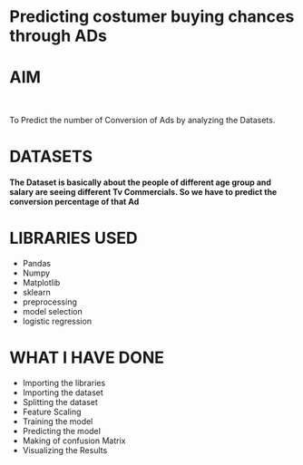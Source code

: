 # **Predicting costumer buying chances through ADs**

<h1> AIM </h1>
<br/>
<p> To Predict the number of Conversion of Ads by analyzing the Datasets. </p>

<h1> DATASETS </h1>
<h4> The Dataset is basically about the people of different age group and salary are seeing different Tv Commercials.
  So we have to predict the conversion percentage of that Ad </h4>
  
 <h1> LIBRARIES USED </h1>
 
 - Pandas
 - Numpy
 - Matplotlib
 - sklearn
 - preprocessing
 - model selection
 - logistic regression

<h1> WHAT I HAVE DONE </h1>

- Importing the libraries
- Importing the dataset
- Splitting the dataset
- Feature Scaling
- Training the model
- Predicting the model
- Making of confusion Matrix
- Visualizing the Results
